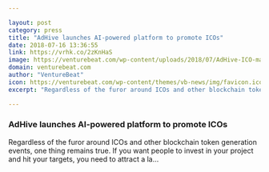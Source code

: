 ```yaml
---

layout: post
category: press
title: "AdHive launches AI-powered platform to promote ICOs"
date: 2018-07-16 13:36:55
link: https://vrhk.co/2zKnHaS
image: https://venturebeat.com/wp-content/uploads/2018/07/AdHive-ICO-marketing.jpg?fit=3500%2C2333&strip=all
domain: venturebeat.com
author: "VentureBeat"
icon: https://venturebeat.com/wp-content/themes/vb-news/img/favicon.ico
excerpt: "Regardless of the furor around ICOs and other blockchain token generation events, one thing remains true. If you want people to invest in your project and hit your targets, you need to attract a la…"

---
```


### AdHive launches AI-powered platform to promote ICOs

Regardless of the furor around ICOs and other blockchain token generation events, one thing remains true. If you want people to invest in your project and hit your targets, you need to attract a la…